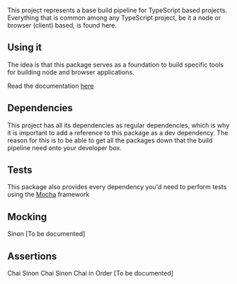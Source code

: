 This project represents a base build pipeline for TypeScript based projects.
Everything that is common among any TypeScript project, be it a node or browser (client) based, is found here.

## Using it

The idea is that this package serves as a foundation to build specific tools for building node and browser applications.

Read the documentation [here](https://dolittle.io/tooling/typescript/build)

## Dependencies

This project has all its dependencies as regular dependencies, which is why it is important to add a reference to
this package as a dev dependency. The reason for this is to be able to get all the packages down that the
build pipeline need onto your developer box.

## Tests

This package also provides every dependency you'd need to perform tests using the [Mocha](https://mochajs.org/) framework

## Mocking

Sinon
[To be documented]

## Assertions

Chai
Sinon Chai
Sinon Chai in Order
[To be documented]
